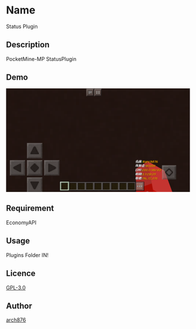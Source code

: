 Name
====

Status Plugin

## Description

PocketMine-MP StatusPlugin

## Demo

![DemoImage](https://github.com/arch876/Status/blob/master/demo1.png)

## Requirement

EconomyAPI

## Usage

Plugins Folder IN!

## Licence

[GPL-3.0](https://github.com/arch876/Status/LICENSE)

## Author

[arch876](https://github.com/arch876)
